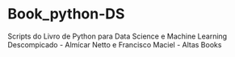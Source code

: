 # Book_python-DS
Scripts do Livro de Python para Data Science e Machine Learning Descompicado - Almícar Netto e Francisco Maciel - Altas Books
